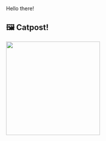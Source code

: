 Hello there!



## 🖼️ Catpost!

<sub>
    <img src="https://cdn2.thecatapi.com/images/AaMY2EgM7.jpg" height="256">
</sub>

